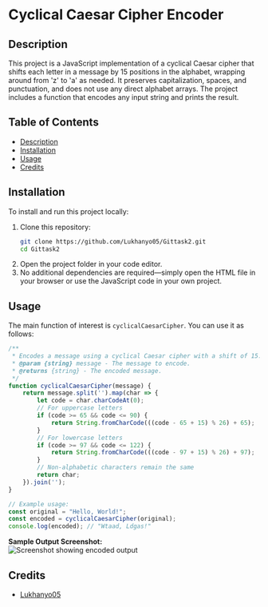 # Cyclical Caesar Cipher Encoder

## Description
This project is a JavaScript implementation of a cyclical Caesar cipher that shifts each letter in a message by 15 positions in the alphabet, wrapping around from 'z' to 'a' as needed. It preserves capitalization, spaces, and punctuation, and does not use any direct alphabet arrays. The project includes a function that encodes any input string and prints the result.

## Table of Contents
- [Description](#description)
- [Installation](#installation)
- [Usage](#usage)
- [Credits](#credits)

## Installation
To install and run this project locally:
1. Clone this repository:
   ```bash
   git clone https://github.com/Lukhanyo05/Gittask2.git
   cd Gittask2
   ```
2. Open the project folder in your code editor.
3. No additional dependencies are required—simply open the HTML file in your browser or use the JavaScript code in your own project.

## Usage
The main function of interest is `cyclicalCaesarCipher`. You can use it as follows:

```javascript
/**
 * Encodes a message using a cyclical Caesar cipher with a shift of 15.
 * @param {string} message - The message to encode.
 * @returns {string} - The encoded message.
 */
function cyclicalCaesarCipher(message) {
    return message.split('').map(char => {
        let code = char.charCodeAt(0);
        // For uppercase letters
        if (code >= 65 && code <= 90) {
            return String.fromCharCode(((code - 65 + 15) % 26) + 65);
        }
        // For lowercase letters
        if (code >= 97 && code <= 122) {
            return String.fromCharCode(((code - 97 + 15) % 26) + 97);
        }
        // Non-alphabetic characters remain the same
        return char;
    }).join('');
}

// Example usage:
const original = "Hello, World!";
const encoded = cyclicalCaesarCipher(original);
console.log(encoded); // "Wtaad, Ldgas!"
```

**Sample Output Screenshot:**  
![Screenshot showing encoded output](screenshot.png)

## Credits
- [Lukhanyo05](https://github.com/Lukhanyo05)
